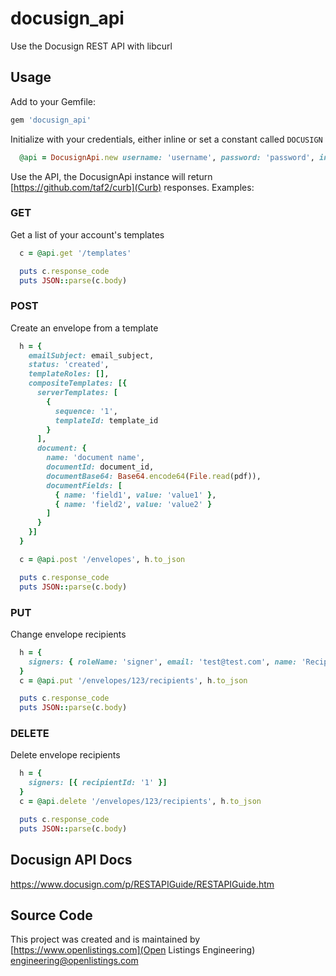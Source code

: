 # docusign_api

Use the Docusign REST API with libcurl

## Usage
Add to your Gemfile:

```ruby
gem 'docusign_api'
```

Initialize with your credentials, either inline or set a constant called `DOCUSIGN`

```ruby
  @api = DocusignApi.new username: 'username', password: 'password', integrator_key: 'abc1234', login_url: 'https://demo.docusign.net/restapi/v2/login_information'
```

Use the API, the DocusignApi instance will return [https://github.com/taf2/curb](Curb) responses. Examples:

### GET
Get a list of your account's templates
```ruby
  c = @api.get '/templates'

  puts c.response_code
  puts JSON::parse(c.body)
```

### POST
Create an envelope from a template
```ruby
  h = {
    emailSubject: email_subject,
    status: 'created',
    templateRoles: [],
    compositeTemplates: [{
      serverTemplates: [
        {
          sequence: '1',
          templateId: template_id
        }
      ],
      document: {
        name: 'document name',
        documentId: document_id,
        documentBase64: Base64.encode64(File.read(pdf)),
        documentFields: [
          { name: 'field1', value: 'value1' },
          { name: 'field2', value: 'value2' }
        ]
      }
    }]
  }

  c = @api.post '/envelopes', h.to_json

  puts c.response_code
  puts JSON::parse(c.body)
```

### PUT
Change envelope recipients
```ruby
  h = {
    signers: { roleName: 'signer', email: 'test@test.com', name: 'Recipient Name', recipientId: '1' }
  }
  c = @api.put '/envelopes/123/recipients', h.to_json

  puts c.response_code
  puts JSON::parse(c.body)
```

### DELETE
Delete envelope recipients
```ruby
  h = {
    signers: [{ recipientId: '1' }]
  }
  c = @api.delete '/envelopes/123/recipients', h.to_json

  puts c.response_code
  puts JSON::parse(c.body)
```

## Docusign API Docs
https://www.docusign.com/p/RESTAPIGuide/RESTAPIGuide.htm

## Source Code
This project was created and is maintained by [https://www.openlistings.com](Open Listings Engineering) <engineering@openlistings.com>
